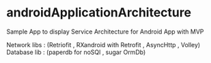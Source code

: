 # androidApplicationArchitecture
Sample App to display Service Architecture for Android App with MVP 

Network libs :  (Retriofit , RXandroid with Retrofit , AsyncHttp ,  Volley) 
Database lib : (paperdb for noSQl , sugar OrmDb)
